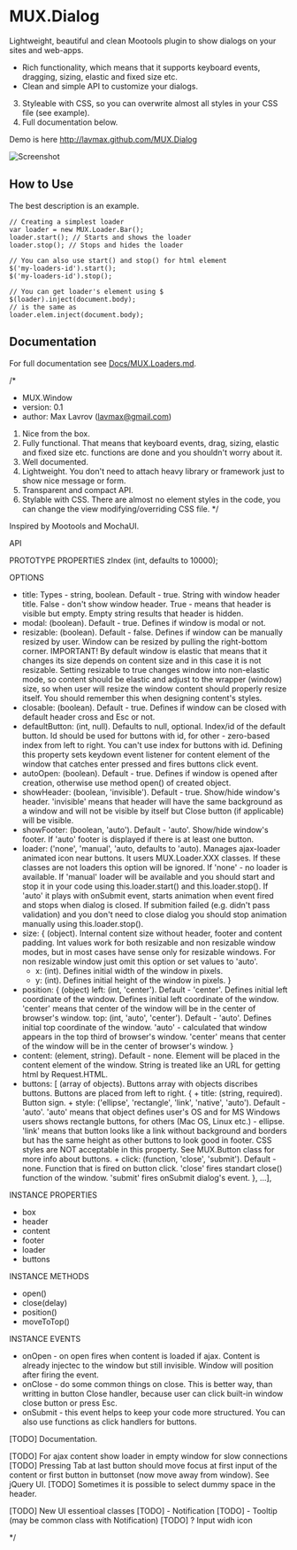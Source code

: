 MUX.Dialog
==========

Lightweight, beautiful and clean Mootools plugin to show dialogs on your sites and web-apps.

- Rich functionality, which means that it supports keyboard events, dragging, sizing, elastic and fixed size etc.
- Clean and simple API to customize your dialogs.

3. Styleable with CSS, so you can overwrite almost all styles in your CSS file (see example).
4. Full documentation below.

Demo is here <a href="http://lavmax.github.com/MUX.Dialog">http://lavmax.github.com/MUX.Dialog</a>

![Screenshot](http://lavmax.github.com/MUX.Dialog/dialog.png)


How to Use
----------

The best description is an example.

	// Creating a simplest loader
	var loader = new MUX.Loader.Bar();
	loader.start(); // Starts and shows the loader
	loader.stop(); // Stops and hides the loader
	
	// You can also use start() and stop() for html element
	$('my-loaders-id').start();
	$('my-loaders-id').stop();
	
	// You can get loader's element using $
	$(loader).inject(document.body);
	// is the same as
	loader.elem.inject(document.body);
	

Documentation
-------------

For full documentation see [Docs/MUX.Loaders.md](https://github.com/lavmax/MUX.Loaders/blob/master/Docs/MUX.Loaders.md).


/* 
 * MUX.Window
 * version: 0.1
 * author: Max Lavrov (lavmax@gmail.com)

1. Nice from the box.
2. Fully functional. That means that keyboard events, drag, sizing, elastic and fixed size etc. functions are done and you shouldn't worry about it.
3. Well documented.
4. Lightweight. You don't need to attach heavy library or framework just to show nice message or form.
5. Transparent and compact API.
6. Stylable with CSS. There are almost no element styles in the code, you can change the view modifying/overriding CSS file.
*/

Inspired by Mootools and MochaUI.

API

PROTOTYPE PROPERTIES
zIndex (int, defaults to 10000);

OPTIONS
+ title: Types - string, boolean. Default - true. String with window header title. False - don't show window header. True - means that header is visible but empty. Empty string results that header is hidden.
+ modal: (boolean). Default - true. Defines if window is modal or not.
+ resizable: (boolean). Default - false. Defines if window can be manually resized by user. Window can be resized by pulling the right-bottom corner. IMPORTANT! By default window is elastic that means that it changes its size depends on content size and in this case it is not resizable. Setting resizable to true changes window into non-elastic mode, so content should be elastic and adjust to the wrapper (window) size, so when user will resize the window content should properly resize itself. You should remember this when designing content's styles.
+ closable: (boolean). Default - true. Defines if window can be closed with default header cross and Esc or not.
+ defaultButton: (int, null). Defaults to null, optional. Index/id of the default button. Id should be used for buttons with id, for other - zero-based index from left to right. You can't use index for buttons with id. Defining this property sets keydown event listener for content element of the window that catches enter pressed and fires buttons click event.
+ autoOpen: (boolean). Default - true. Defines if window is opened after creation, otherwise use method open() of created object.
+ showHeader: (boolean, 'invisible'). Default - true. Show/hide window's header. 'invisible' means that header will have the same background as a window and will not be visible by itself but Close button (if applicable) will be visible.
+ showFooter: (boolean, 'auto'). Default - 'auto'. Show/hide window's footer. If 'auto' footer is displayed if there is at least one button.
+ loader: ('none', 'manual', 'auto, defaults to 'auto). Manages ajax-loader animated icon near buttons. It users MUX.Loader.XXX classes. If these classes are not loaders this option will be ignored. If 'none' - no loader is available. If 'manual' loader will be available and you should start and stop it in your code using this.loader.start() and this.loader.stop(). If 'auto' it plays with onSubmit event, starts animation when event fired and stops when dialog is closed. If submition failed (e.g. didn't pass validation) and you don't need to close dialog you should stop animation manually using this.loader.stop().
+ size: { (object). Internal content size without header, footer and content padding. Int values work for both resizable and non resizable window modes, but in most cases have sense only for resizable windows. For non resizable window just omit this option or set values to 'auto'.
	+ x: (int). Defines initial width of the window in pixels.
	+ y: (int). Defines initial height of the window in pixels.
}
+ position: { (object)
	left: (int, 'center'). Default - 'center'. Defines initial left coordinate of the window. Defines initial left coordinate of the window. 'center' means that center of the window will be in the center of browser's window.
	top: (int, 'auto', 'center'). Default - 'auto'. Defines initial top coordinate of the window. 'auto' - calculated that window appears in the top third of browser's window. 'center' means that center of the window will be in the center of browser's window.
}
+ content: (element, string). Default - none. Element will be placed in the content element of the window. String is treated like an URL for getting html by Request.HTML.
+ buttons: [ (array of objects). Buttons array with objects discribes buttons. Buttons are placed from left to right.
	{
		+ title: (string, required). Button sign.
		+ style: ('ellipse', 'rectangle', 'link', 'native', 'auto'). Default - 'auto'. 'auto' means that object defines user's OS and for MS Windows users shows rectangle buttons, for others (Mac OS, Linux etc.) - ellipse. 'link' means that button looks like a link without background and borders but has the same height as other buttons to look good in footer. CSS styles are NOT acceptable in this property. See MUX.Button class for more info about buttons.
		+ click: (function, 'close', 'submit'). Default - none. Function that is fired on button click. 'close' fires standart close() function of the window. 'submit' fires onSubmit dialog's event.
	}, ...],

INSTANCE PROPERTIES
+ box
+ header
+ content
+ footer
+ loader
+ buttons

INSTANCE METHODS
+ open()
+ close(delay)
+ position()
+ moveToTop()

INSTANCE EVENTS
+ onOpen - on open fires when content is loaded if ajax. Content is already injectec to the window but still invisible. Window will position after firing the event.
+ onClose - do some common things on close. This is better way, than writting in button Close handler, because user can click built-in window close button or press Esc.
+ onSubmit - this event helps to keep your code more structured. You can also use functions as click handlers for buttons.

[TODO] Documentation.


[TODO] For ajax content show loader in empty window for slow connections
[TODO] Pressing Tab at last button should move focus at first input of the content or first button in buttonset (now move away from window). See jQuery UI.
[TODO] Sometimes it is possible to select dummy space in the header.

[TODO] New UI essentioal classes
[TODO] - Notification
[TODO] - Tooltip (may be common class with Notification)
[TODO] ? Input widh icon

*/


